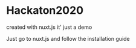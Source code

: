 # Hackaton2020
created with nuxt.js it' just a demo


Just go to nuxt.js and follow the installation guide
